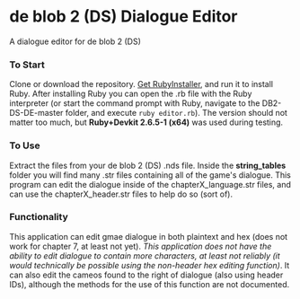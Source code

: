 # de blob 2 (DS) Dialogue Editor
A dialogue editor for de blob 2 (DS)

### To Start
Clone or download the repository. [Get RubyInstaller](https://rubyinstaller.org/downloads/), and run it to install Ruby. After installing Ruby you can open the .rb file with the Ruby interpreter (or start the command prompt with Ruby, navigate to the DB2-DS-DE-master folder, and execute `ruby editor.rb`).
The version should not matter too much, but **Ruby+Devkit 2.6.5-1 (x64)** was used during testing.

### To Use
Extract the files from your de blob 2 (DS) .nds file. Inside the **string_tables** folder you will find many .str files containing all of the game's dialogue. This program can edit the dialogue inside of the chapterX_language.str files, and can use the chapterX_header.str files to help do so (sort of).

### Functionality
This application can edit gmae dialogue in both plaintext and hex (does not work for chapter 7, at least not yet). *This application does not have the ability to edit dialogue to contain more characters, at least not reliably (it would technically be possible using the non-header hex editing function)*. It can also edit the cameos found to the right of dialogue (also using header IDs), although the methods for the use of this function are not documented.
